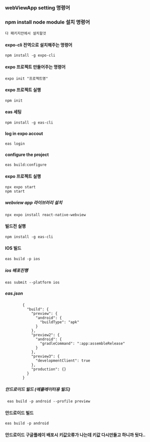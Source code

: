### webViewApp setting 명령어

### npm install node module 설치 명령어
    다 패키지안에서 설치할것
 
#### expo-cli 전역으로 설치해주는 명령어
    npm install -g expo-cli 

#### expo 프로젝트 만들어주는 명령어
    expo init "프로젝트명"
    
#### expo 프로젝트 실행
    npm init
#### eas 세팅
    npm install -g eas-cli

#### log in expo accout
    eas login

#### configure the project
    eas build:configure

#### expo 프로젝트 실행
    npx expo start 
    npm start 
     
##### webview app 라이브러리 설치
    npx expo install react-native-webview
    
#### 빌드전 실행
    npm install -g eas-cli

#### IOS 빌드
    eas build -p ios

##### ios 배포진행
    eas submit --platform ios 

##### eas.json
            {
              "build": {
                "preview": {
                  "android": {
                    "buildType": "apk"
                  }
                },
                "preview2": {
                  "android": {
                    "gradleCommand": ":app:assembleRelease"
                  }
                },
                "preview3": {
                  "developmentClient": true
                },
                "production": {}
              }
            }


##### 안드로이드 빌드 (에뮬레이터용 빌드)
     eas build -p android --profile preview
     
#### 안드로이드 빌드 
    eas build -p android

#### 안드로이드 구글플레이 배포시 키값오류가 나는데 키값 다시만들고 하니까 됫다..
